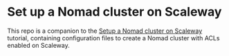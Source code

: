 # Set up a Nomad cluster on Scaleway

This repo is a companion to the [Setup a Nomad cluster on Scaleway](https://www.scaleway.com/en/docs/tutorials/setup-nomad-cluster) tutorial, containing configuration files to create a Nomad cluster with ACLs enabled on Scaleway.
